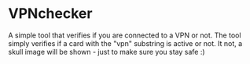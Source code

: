 # VPNchecker

A simple tool that verifies if you are connected to a VPN or not.
The tool simply verifies if a card with the "vpn" substring is active or not. It not, a skull image will be shown - just to make sure you stay safe :)
